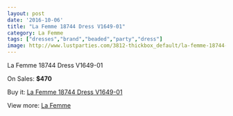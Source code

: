 ```yaml
---
layout: post
date: '2016-10-06'
title: "La Femme 18744 Dress V1649-01"
category: La Femme
tags: ["dresses","brand","beaded","party","dress"]
image: http://www.lustparties.com/3812-thickbox_default/la-femme-18744-dress-v1649-01.jpg
---
```

La Femme 18744 Dress V1649-01

On Sales: **$470**
<a href="https://www.lustparties.com/en/la-femme/1263-la-femme-18744-dress-v1649-01.html"><amp-img layout="responsive" width="600" height="600" src="//www.lustparties.com/3812-thickbox_default/la-femme-18744-dress-v1649-01.jpg" alt="La Femme 18744 Dress V1649-01 0" /></a>
<a href="https://www.lustparties.com/en/la-femme/1263-la-femme-18744-dress-v1649-01.html"><amp-img layout="responsive" width="600" height="600" src="//www.lustparties.com/3813-thickbox_default/la-femme-18744-dress-v1649-01.jpg" alt="La Femme 18744 Dress V1649-01 1" /></a>

Buy it: [La Femme 18744 Dress V1649-01](https://www.lustparties.com/en/la-femme/1263-la-femme-18744-dress-v1649-01.html "La Femme 18744 Dress V1649-01")

View more: [La Femme](https://www.lustparties.com/en/4-la-femme "La Femme")